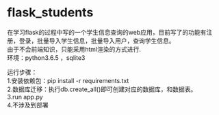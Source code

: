 # flask_students
在学习flask的过程中写的一个学生信息查询的web应用，目前写了的功能有注册，登录，批量导入学生信息，批量导入用户，查询学生信息。  
由于不会前端知识，只能采用html渲染的方式进行.  
环境：python3.6.5 ，sqlite3  

运行步骤：  
1.安装依赖包：pip install -r requirements.txt    
2.数据库迁移：执行db.create_all()即可创建对应的数据库，和数据表。    
3.run app.py    
4.不涉及到部署 

